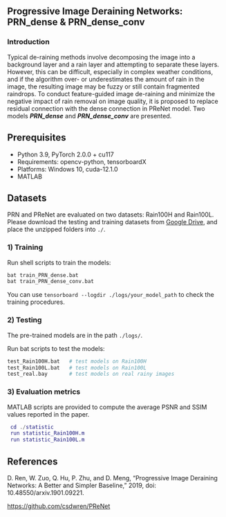 ## Progressive Image Deraining Networks: PRN_dense & PRN_dense_conv

### Introduction

Typical de-raining methods involve decomposing the image into a background layer and a rain layer and attempting to separate these layers. However, this can be difficult, especially in complex weather conditions, and if the algorithm over- or underestimates the amount of rain in the image, the resulting image may be fuzzy or still contain fragmented raindrops. To conduct feature-guided image de-raining and minimize the negative impact of rain removal on image quality, it is proposed to replace residual connection with the dense connection in PReNet model.
Two models **_PRN_dense_** and **_PRN_dense_conv_** are presented.

## Prerequisites

- Python 3.9, PyTorch 2.0.0 + cu117
- Requirements: opencv-python, tensorboardX
- Platforms: Windows 10, cuda-12.1.0
- MATLAB

## Datasets

PRN and PReNet are evaluated on two datasets:
Rain100H and Rain100L.
Please download the testing and training datasets from [Google Drive](https://drive.google.com/file/d/15EpJFX0K6tNdIjpoacmjHU4LUt8Mmfqf/view?usp=sharing),
and place the unzipped folders into `./`.

### 1) Training

Run shell scripts to train the models:

```bash
bat train_PRN_dense.bat
bat train_PRN_dense_conv.bat
```

You can use `tensorboard --logdir ./logs/your_model_path` to check the training procedures.

### 2) Testing

The pre-trained models are in the path `./logs/`.

Run bat scripts to test the models:

```bash
test_Rain100H.bat   # test models on Rain100H
test_Rain100L.bat   # test models on Rain100L
test_real.bay       # test models on real rainy images
```

### 3) Evaluation metrics

MATLAB scripts are provided to compute the average PSNR and SSIM values reported in the paper.

```Matlab
 cd ./statistic
 run statistic_Rain100H.m
 run statistic_Rain100L.m
```

## References
 D. Ren, W. Zuo, Q. Hu, P. Zhu, and D. Meng, “Progressive Image Deraining Networks: A Better and Simpler Baseline,” 2019, doi: 10.48550/arxiv.1901.09221.

 https://github.com/csdwren/PReNet

